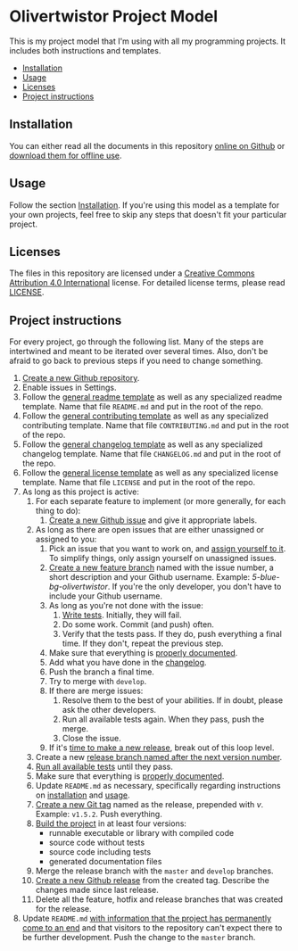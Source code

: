 # Olivertwistor Project Model
This is my project model that I'm using with all my programming projects. It 
includes both instructions and templates.

* [Installation][27]
* [Usage](#usage)
* [Licenses](#licenses)
* [Project instructions][1]

## Installation
You can either read all the documents in this repository [online on Github][2] 
or [download them for offline use][3].

## Usage
Follow the section [Installation][27]. If you're using this model as a 
template for your own projects, feel free to skip any steps that doesn't fit 
your particular project.

## Licenses
The files in this repository are licensed under a [Creative Commons 
Attribution 4.0 International][28] license. For detailed license terms, please 
read [LICENSE][23].

## Project instructions
For every project, go through the following list. Many of the steps are 
intertwined and meant to be iterated over several times. Also, don't be afraid 
to go back to previous steps if you need to change something.

1. [Create a new Github repository][4].
1. Enable issues in Settings.
1. Follow the [general readme template][7] as well as any specialized readme 
template. Name that file `README.md` and put in the root of the repo.
1. Follow the [general contributing template][24] as well as any specialized 
contributing template. Name that file `CONTRIBUTING.md` and put in the root of 
the repo.
1. Follow the [general changelog template][25] as well as any specialized 
changelog template. Name that file `CHANGELOG.md` and put in the root of the 
repo.
1. Follow the [general license template][26] as well as any specialized license
template. Name that file `LICENSE` and put in the root of the repo.
1. As long as this project is active:
    1. For each separate feature to implement (or more generally, for each 
    thing to do):
        1. [Create a new Github issue][8] and give it appropriate labels.
    1. As long as there are open issues that are either unassigned or assigned 
    to you:
        1. Pick an issue that you want to work on, and [assign yourself to 
        it][9]. To simplify things, only assign yourself on unassigned issues.
        1. [Create a new feature branch][10] named with the issue number, a 
        short description and your Github username. Example: 
        *5-blue-bg-olivertwistor*. If you're the only developer, you don't have 
        to include your Github username.
        1. As long as you're not done with the issue:
            1. [Write tests][11]. Initially, they will fail.
            1. Do some work. Commit (and push) often.
            1. Verify that the tests pass. If they do, push everything a final 
            time. If they don't, repeat the previous step.
        1. Make sure that everything is [properly documented][12].
        1. Add what you have done in the [changelog][13].
        1. Push the branch a final time.
        1. Try to merge with `develop`.
        1. If there are merge issues:
            1. Resolve them to the best of your abilities. If in doubt, please 
            ask the other developers.
            1. Run all available tests again. When they pass, push the merge.
            1. Close the issue.
        1. If it's [time to make a new release][15], break out of this loop 
        level.
    1. Create a new [release branch named after the next version number][16].
    1. [Run all available tests][11] until they pass.
    1. Make sure that everything is [properly documented][12].
    1. Update `README.md` as necessary, specifically regarding instructions on 
    [installation][17] and [usage][18].
    1. [Create a new Git tag][19] named as the release, prepended with *v*. 
    Example: `v1.5.2`. Push everything.
    1. [Build the project][20] in at least four versions:
        * runnable executable or library with compiled code
        * source code without tests
        * source code including tests
        * generated documentation files
    1. Merge the release branch with the `master` and `develop` branches.
    1. [Create a new Github release][21] from the created tag. Describe the 
    changes made since last release.
    1. Delete all the feature, hotfix and release branches that was created for 
    the release.
1. Update `README.md` [with information that the project has permanently come 
to an end][22] and that visitors to the repository can't expect there to be 
further development. Push the change to the `master` branch.


[1]: #project-instructions
[2]: https://github.com/olivertwistor/olivertwistor-project-model
[3]: https://github.com/olivertwistor/olivertwistor-project-model/releases
[4]: repository.md#create-a-github-repository
[7]: templates/template-readme.md
[8]: issues.md#create-issue
[9]: issues.md#assign-issues
[10]: branching.md
[11]: testing.md
[12]: documentation.md
[13]: documentation.md#changelog
[15]: building.md#release-schedule
[16]: branching.md#release
[17]: readme-instructions.md#installation
[18]: readme-instructions.md#usage
[19]: https://git-scm.com/book/en/v2/Git-Basics-Tagging
[20]: building.md#build-project
[21]: building.md#create-github-release
[22]: project-end.md
[23]: LICENSE
[24]: templates/template-contributing.md
[25]: templates/template-changelog.md
[26]: templates/template-license.md
[27]: #installation
[28]: https://creativecommons.org/licenses/by/4.0/
